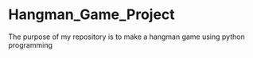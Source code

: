 # Hangman_Game_Project
The purpose of my repository is to make a hangman game using python programming
